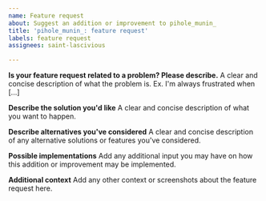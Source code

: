 ```yaml
---
name: Feature request
about: Suggest an addition or improvement to pihole_munin_
title: 'pihole_munin_: feature request'
labels: feature request
assignees: saint-lascivious

---
```


**Is your feature request related to a problem? Please describe.**
A clear and concise description of what the problem is. Ex. I'm always frustrated when [...]

**Describe the solution you'd like**
A clear and concise description of what you want to happen.

**Describe alternatives you've considered**
A clear and concise description of any alternative solutions or features you've considered.

**Possible implementations**
Add any additional input you may have on how this addition or improvement may be implemented.

**Additional context**
Add any other context or screenshots about the feature request here.
